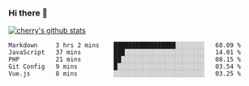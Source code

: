### Hi there 👋

<!--
**cherryred5959/cherryred5959** is a ✨ _special_ ✨ repository because its `README.md` (this file) appears on your GitHub profile.

Here are some ideas to get you started:

- 🔭 I’m currently working on ...
- 🌱 I’m currently learning ...
- 👯 I’m looking to collaborate on ...
- 🤔 I’m looking for help with ...
- 💬 Ask me about ...
- 📫 How to reach me: ...
- 😄 Pronouns: ...
- ⚡ Fun fact: ...
-->

[![cherry's github stats](https://github-readme-stats.vercel.app/api?username=cr-lgl&theme=dracula)](https://github.com/anuraghazra/github-readme-stats)

<!--START_SECTION:waka-->
```text
Markdown     3 hrs 2 mins    █████████████████░░░░░░░░   68.09 % 
JavaScript   37 mins         ███░░░░░░░░░░░░░░░░░░░░░░   14.01 % 
PHP          21 mins         ██░░░░░░░░░░░░░░░░░░░░░░░   08.15 % 
Git Config   9 mins          █░░░░░░░░░░░░░░░░░░░░░░░░   03.54 % 
Vue.js       8 mins          ░░░░░░░░░░░░░░░░░░░░░░░░░   03.25 %
```
<!--END_SECTION:waka-->
